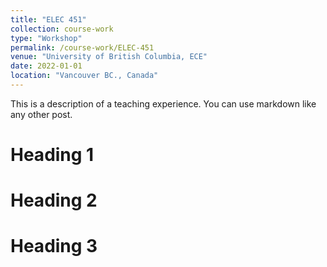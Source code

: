 ```yaml
---
title: "ELEC 451"
collection: course-work
type: "Workshop"
permalink: /course-work/ELEC-451
venue: "University of British Columbia, ECE"
date: 2022-01-01
location: "Vancouver BC., Canada"
---
```


This is a description of a teaching experience. You can use markdown like any other post.

Heading 1
======

Heading 2
======

Heading 3
======
